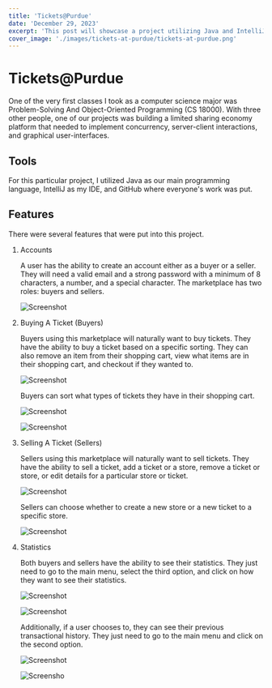 ```yaml
---
title: 'Tickets@Purdue'
date: 'December 29, 2023'
excerpt: 'This post will showcase a project utilizing Java and IntelliJ'
cover_image: './images/tickets-at-purdue/tickets-at-purdue.png'
---
```


# Tickets@Purdue

One of the very first classes I took as a computer science major was Problem-Solving And Object-Oriented Programming (CS 18000).  With three other people, one of our projects was building a limited sharing economy platform that needed to implement concurrency, server-client interactions, and graphical user-interfaces.

## Tools

For this particular project, I utilized Java as our main programming language, IntelliJ as my IDE, and GitHub where everyone's work was put.

## Features

There were several features that were put into this project.

1. Accounts

    A user has the ability to create an account either as a buyer or a seller.  They will need a valid email and a strong password with a minimum of 8 characters, a number, and a special character.  The marketplace has two roles: buyers and sellers.

    ![Screenshot](/public/images/tickets-at-purdue/create-account.png)

2. Buying A Ticket (Buyers)

    Buyers using this marketplace will naturally want to buy tickets.  They have the ability to buy a ticket based on a specific sorting.  They can also remove an item from their shopping cart, view what items are in their shopping cart, and checkout if they wanted to.

    ![Screenshot](./lofitea-portfolio/images/tickets-at-purdue/buy-ticket-menu.png)

    Buyers can sort what types of tickets they have in their shopping cart.
    
    ![Screenshot](./lofitea-portfolio/images/tickets-at-purdue/buy-ticket-sorting.png)
   
    ![Screenshot](./lofitea-portfolio/images/tickets-at-purdue/buy-ticket-choosing.png)

4. Selling A Ticket (Sellers)

    Sellers using this marketplace will naturally want to sell tickets.  They have the ability to sell a ticket, add a ticket or a store, remove a ticket or store, or edit details for a particular store or ticket.

    ![Screenshot](./lofitea-portfolio/images/tickets-at-purdue/buy-ticket-menu.png)

    Sellers can choose whether to create a new store or a new ticket to a specific store.

    ![Screenshot](./lofitea-portfolio/images/tickets-at-purdue/sell-ticket-create.png)

5. Statistics

    Both buyers and sellers have the ability to see their statistics.  They just need to go to the main menu, select the third option, and click on how they want to see their statistics.

    ![Screenshot](./lofitea-portfolio/images/tickets-at-purdue/buyer-statistics.png)
   
    ![Screenshot](./lofitea-portfolio/images/tickets-at-purdue/seller-statistics.png)

    Additionally, if a user chooses to, they can see their previous transactional history.  They just need to go to the main menu and click on the second option.

    ![Screenshot](./lofitea-portfolio/images/tickets-at-purdue/buyer-menu.png)
   
    ![Screensho](./lofitea-portfolio/images/tickets-at-purdue/seller-menu.png)
